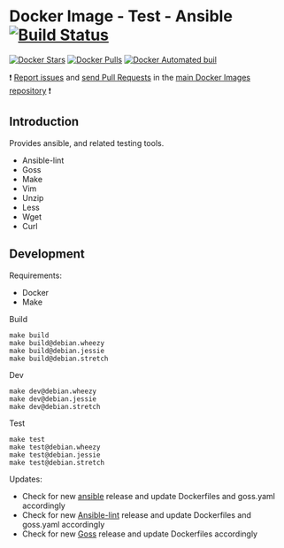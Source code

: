 # Docker Image - Test - Ansible [![Build Status](https://travis-ci.org/manala/docker-image-test-ansible.svg?branch=master)](https://travis-ci.org/manala/docker-image-test-ansible)

[![Docker Stars](https://img.shields.io/docker/stars/manala/test-ansible.svg)]()
[![Docker Pulls](https://img.shields.io/docker/pulls/manala/test-ansible.svg)]()
[![Docker Automated buil](https://img.shields.io/docker/automated/manala/test-ansible.svg)]()

:exclamation: [Report issues](https://github.com/manala/docker-images/issues) and [send Pull Requests](https://github.com/manala/docker-images/pulls) in the [main Docker Images repository](https://github.com/manala/docker-images) :exclamation:

## Introduction

Provides ansible, and related testing tools.

- Ansible-lint
- Goss
- Make
- Vim
- Unzip
- Less
- Wget
- Curl

## Development

Requirements:
- Docker
- Make

Build
```
make build
make build@debian.wheezy
make build@debian.jessie
make build@debian.stretch
```

Dev
```
make dev@debian.wheezy
make dev@debian.jessie
make dev@debian.stretch
```

Test
```
make test
make test@debian.wheezy
make test@debian.jessie
make test@debian.stretch
```

Updates:
- Check for new [ansible](https://github.com/ansible/ansible/releases) release and update Dockerfiles and goss.yaml accordingly
- Check for new [Ansible-lint](https://github.com/willthames/ansible-lint/releases) release and update Dockerfiles and goss.yaml accordingly
- Check for new [Goss](https://github.com/aelsabbahy/goss/releases) release and update Dockerfiles accordingly
